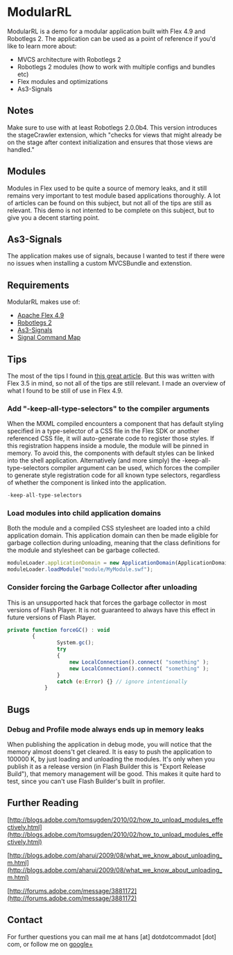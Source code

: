 # ModularRL

ModularRL is a demo for a modular application built with Flex 4.9 and Robotlegs 2.
The application can be used as a point of reference if you'd like to learn more about:
- MVCS architecture with Robotlegs 2
- Robotlegs 2 modules (how to work with multiple configs and bundles etc)
- Flex modules and optimizations
- As3-Signals

## Notes

Make sure to use with at least Robotlegs 2.0.0b4. 
This version introduces the stageCrawler extension, 
which "checks for views that might already be on the stage after context initialization
and ensures that those views are handled."

## Modules

Modules in Flex used to be quite a source of memory leaks, 
and it still remains very important to test module based applications thoroughly.
A lot of articles can be found on this subject, but not all of the tips are still as relevant.
This demo is not intented to be complete on this subject, but to give you a decent starting point.

## As3-Signals

The application makes use of signals, because I wanted to test if there were no issues when installing a custom MVCSBundle and extenstion.

## Requirements

ModularRL makes use of:
- [Apache Flex 4.9](http://flex.apache.org)
- [Robotlegs 2](http://www.robotlegs.org/)
- [As3-Signals](https://github.com/robertpenner/as3-signals)
- [Signal Command Map](https://github.com/pixels4nickels/robotlegs-extensions-SignalCommandMap)

## Tips

The most of the tips I found in [this great article](http://blogs.adobe.com/tomsugden/2010/02/how_to_unload_modules_effectively.html).
But this was written with Flex 3.5 in mind, so not all of the tips are still relevant.
I made an overview of what I found to be still of use in Flex 4.9.

### Add "-keep-all-type-selectors" to the compiler arguments
When the MXML compiled encounters a component that has default 
styling specified in a type-selector of a CSS file in the Flex SDK 
or another referenced CSS file, it will auto-generate code to 
register those styles. If this registration happens inside a module,
the module will be pinned in memory. To avoid this, the components
with default styles can be linked into the shell application. 
Alternatively (and more simply) the -keep-all-type-selectors 
compiler argument can be used, which forces the compiler to generate
style registration code for all known type selectors, regardless of 
whether the component is linked into the application.
```javascript
-keep-all-type-selectors
```
      
### Load modules into child application domains
Both the module and a compiled CSS stylesheet are loaded into a
child application domain. This application domain can then be
made eligible for garbage collection during unloading, meaning
that the class definitions for the module and stylesheet can be
garbage collected. 
```javascript
moduleLoader.applicationDomain = new ApplicationDomain(ApplicationDomain.currentDomain);
moduleLoader.loadModule("module/MyModule.swf");
```

### Consider forcing the Garbage Collector after unloading
This is an unsupported hack that forces the garbage collector in 
most versions of Flash Player. It is not guaranteed to always have
this effect in future versions of Flash Player. 
```javascript
private function forceGC() : void
  		{
				System.gc();
				try
				{
					new LocalConnection().connect( "something" );
					new LocalConnection().connect( "something" );
				}
				catch (e:Error) {} // ignore intentionally
			}
```
        
## Bugs

### Debug and Profile mode always ends up in memory leaks
When publishing the application in debug mode, you will notice that the memory almost doens't get cleared.
It is easy to push the application to 100000 K, by just loading and unloading the modules.
It's only when you publish it as a release version (in Flash Builder this is "Export Release Build"),
that memory management will be good.
This makes it quite hard to test, since you can't use Flash Builder's built in profiler.

## Further Reading

[http://blogs.adobe.com/tomsugden/2010/02/how_to_unload_modules_effectively.html](http://blogs.adobe.com/tomsugden/2010/02/how_to_unload_modules_effectively.html)

[http://blogs.adobe.com/aharui/2009/08/what_we_know_about_unloading_m.html](http://blogs.adobe.com/aharui/2009/08/what_we_know_about_unloading_m.html)

[http://forums.adobe.com/message/3881172](http://forums.adobe.com/message/3881172)

## Contact

For further questions you can mail me at hans [at] dotdotcommadot [dot] com, or follow me on [google+](https://plus.google.com/105923980508016533126/about)



